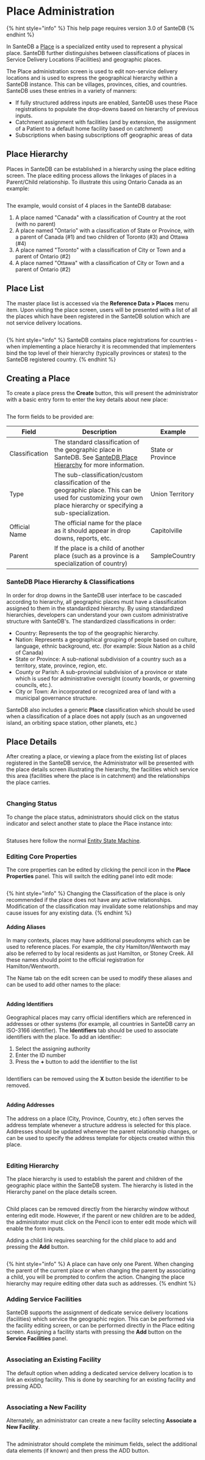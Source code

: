 # Place Administration

{% hint style="info" %}
This help page requires version 3.0 of SanteDB
{% endhint %}

In SanteDB a [Place](../../../../santedb/data-and-information-architecture/conceptual-data-model/entities/data-dictionary.md#place)  is a specialized entity used to represent a physical place. SanteDB further distinguishes between classifications of places in Service Delivery Locations (Facilities) and geographic places.&#x20;

The Place administration screen is used to edit non-service delivery locations and is used to express the geographical hierarchy within a SanteDB instance. This can be villages, provinces, cities, and countries. SanteDB uses these entries in a variety of manners:

* If fully structured address inputs are enabled, SanteDB uses these Place registrations to populate the drop-downs based on hierarchy of previous inputs.
* Catchment assignment with facilities (and by extension, the assignment of a Patient to a default home facility based on catchment)
* Subscriptions when basing subscriptions off geographic areas of data

## Place Hierarchy

Places in SanteDB can be established in a hierarchy using the place editing screen. The place editing process allows the linkages of places in a Parent/Child relationship. To illustrate this using Ontario Canada as an example:

<figure><img src="../../../../.gitbook/assets/image (51).png" alt=""><figcaption></figcaption></figure>

The example, would consist of 4 places in the SanteDB database:

1. A place named "Canada" with a classification of Country at the root (with no parent)
2. A place named "Ontario" with a classification of State or Province, with a parent of Canada (#1) and two children of Toronto (#3) and Ottawa (#4)
3. A place named "Toronto" with a classification of City or Town and a parent of Ontario (#2)
4. A place named "Ottawa" with a classification of City or Town and a parent of Ontario (#2)

## Place List

The master place list is accessed via the **Reference Data > Places** menu item. Upon visiting the place screen, users will be presented with a list of all the places which have been registered in the SanteDB solution which are not service delivery locations.

<figure><img src="../../../../.gitbook/assets/image (64).png" alt=""><figcaption></figcaption></figure>

{% hint style="info" %}
SanteDB contains place registrations for countries - when implementing a place hierarchy it is recommended that implementers bind the top level of their hierarchy (typically provinces or states) to the SanteDB registered country.
{% endhint %}

## Creating a Place

To create a place press the **Create** button, this will present the administrator with a basic entry form to enter the key details about new place:

<figure><img src="../../../../.gitbook/assets/image (7).png" alt=""><figcaption></figcaption></figure>

The form fields to be provided are:

| Field          | Description                                                                                                                                                          | Example           |
| -------------- | -------------------------------------------------------------------------------------------------------------------------------------------------------------------- | ----------------- |
| Classification | The standard classification of the geographic place in SanteDB. See [SanteDB Place Hierarchy](place-administration.md#santedb-place-hierarchy) for more information. | State or Province |
| Type           | The sub-classification/custom classification of the geographic place. This can be used for customizing your own place hierarchy or specifying a sub-specialization.  | Union Territory   |
| Official Name  | The official name for the place as it should appear in drop downs, reports, etc.                                                                                     | Capitolville      |
| Parent         | If the place is a child of another place (such as a province is a specialization of country)                                                                         | SampleCountry     |

### SanteDB Place Hierarchy & Classifications

In order for drop downs in the SanteDB user interface to be cascaded according to hierarchy, all geographic places must have a classification assigned to them in the standardized hierarchy. By using standardized hierarchies, developers can understand your own custom administrative structure with SanteDB's. The standardized classifications in order:

* Country: Represents the top of the geographic hierarchy.
* Nation: Represents a geographical grouping of people based on culture, language, ethnic background, etc. (for example: Sioux Nation as a child of Canada)
* State or Province: A sub-national subdivision of a country such as a territory, state, province, region, etc.
* County or Parish: A sub-provincial subdivision of a province or state which is used for administrative oversight (county boards, or governing councils, etc.).&#x20;
* City or Town: An incorporated or recognized area of land with a municipal governance structure.

SanteDB also includes a generic **Place** classification which should be used when a classification of a place does not apply (such as an ungoverned island, an orbiting space station, other planets, etc.)

## Place Details

After creating a place, or viewing a place from the existing list of places registered in the SanteDB service, the Administrator will be presented with the place details screen illustrating the hierarchy, the facilities which service this area (facilities where the place is in catchment) and the relationships the place carries.

<figure><img src="../../../../.gitbook/assets/image (32).png" alt=""><figcaption></figcaption></figure>

### Changing Status

To change the place status, administrators should click on the status indicator and select another state to place the Place instance into:

<figure><img src="../../../../.gitbook/assets/image (4).png" alt=""><figcaption></figcaption></figure>

Statuses here follow the normal [Entity State Machine](../../../../santedb/data-and-information-architecture/conceptual-data-model/entities/state-machine.md).

### Editing Core Properties

The core properties can be edited by clicking the pencil icon in the **Place Properties** panel. This will switch the editing panel into edit mode:

<figure><img src="../../../../.gitbook/assets/image (12).png" alt=""><figcaption></figcaption></figure>

{% hint style="info" %}
Changing the Classification of the place is only recommended if the place does not have any active relationships. Modification of the classification may invalidate some relationships and may cause issues for any existing data.
{% endhint %}

#### Adding Aliases

In many contexts, places may have additional pseudonyms which can be used to reference places. For example, the city Hamilton/Wentworth may also be referred to by local residents as just Hamilton, or Stoney Creek. All these names should point to the official registration for Hamilton/Wentworth.

The Name tab on the edit screen can be used to modify these aliases and can be used to add other names to the place:

<figure><img src="../../../../.gitbook/assets/image (11).png" alt=""><figcaption></figcaption></figure>

#### Adding Identifiers

Geographical places may carry official identifiers which are referenced in addresses or other systems (for example, all countries in SanteDB carry an ISO-3166 identifier). The **Identifiers** tab should be used to associate identifiers with the place. To add an identifier:

1. Select the assigning authority&#x20;
2. Enter the ID number&#x20;
3. Press the **+** button to add the identifier to the list

<figure><img src="../../../../.gitbook/assets/image (23).png" alt=""><figcaption></figcaption></figure>

Identifiers can be removed using the **X** button beside the identifier to be removed.&#x20;

<figure><img src="../../../../.gitbook/assets/image (58).png" alt=""><figcaption></figcaption></figure>

#### Adding Addresses

The address on a place (City, Province, Country, etc.) often serves the address template whenever a structure address is selected for this place. Addresses should be updated whenever the parent relationship changes, or can be used to specify the address template for objects created within this place.

<figure><img src="../../../../.gitbook/assets/image (9).png" alt=""><figcaption></figcaption></figure>

### Editing Hierarchy

The place hierarchy is used to establish the parent and children of the geographic place within the SanteDB system. The hierarchy is listed in the Hierarchy panel on the place details screen.

<figure><img src="../../../../.gitbook/assets/image (1) (3).png" alt=""><figcaption></figcaption></figure>

Child places can be removed directly from the hierarchy window without entering edit mode. However, if the parent or new children are to be added, the administrator must click on the Pencil icon to enter edit mode which will enable the form inputs.

Adding a child link requires searching for the child place to add and pressing the **Add** button.

<figure><img src="../../../../.gitbook/assets/image (36).png" alt=""><figcaption></figcaption></figure>

{% hint style="info" %}
A place can have only one Parent. When changing the parent of the current place or when changing the parent by associating a child, you will be prompted to confirm the action. Changing the place hierarchy may require editing other data such as addresses.
{% endhint %}

### Adding Service Facilities

SanteDB supports the assignment of dedicate service delivery locations (facilities) which service the geographic region. This can be performed via the facility editing screen, or can be performed directly in the Place editing screen. Assigning a facility starts with pressing the **Add** button on the **Service Facilities** panel.

<figure><img src="../../../../.gitbook/assets/image (21).png" alt=""><figcaption></figcaption></figure>

### Associating an Existing Facility

The default option when adding a dedicated service delivery location is to link an existing facility. This is done by searching for an existing facility and pressing ADD.

<figure><img src="../../../../.gitbook/assets/image (6).png" alt=""><figcaption></figcaption></figure>

### Associating a New Facility

Alternately, an administrator can create a new facility selecting **Associate a New Facility**.&#x20;

&#x20;

<figure><img src="../../../../.gitbook/assets/image (3).png" alt=""><figcaption></figcaption></figure>

The administrator should complete the minimum fields, select the additional data elements (if known) and then press the ADD button.

